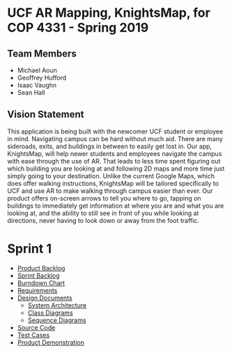# UCF AR Mapping, KnightsMap, for COP 4331 - Spring 2019

## Team Members

- Michael Aoun
- Geoffrey Hufford
- Isaac Vaughn
- Sean Hall

## Vision Statement

This application is being built with the newcomer UCF student or employee in mind. Navigating campus can be hard without much aid. There are many sideroads, exits, and buildings in between to easily get lost in. Our app, KnightsMap, will help newer students and employees navigate the campus with ease through the use of AR. That leads to less time spent figuring out which building you are looking at and following 2D maps and more time just simply going to your destination.
Unlike the current Google Maps, which does offer walking instructions, KnightsMap will be tailored specifically to UCF and use AR to make walking through campus easier than ever. Our product offers on-screen arrows to tell you where to go, tapping on buildings to immediately get information at where you are and what you are looking at, and the ability to still see in front of you while looking at directions, never having to look down or away from the foot traffic.

# Sprint 1

- [Product Backlog](https://trello.com/b/OslTPyHi/poop-group-project)
- [Sprint Backlog](https://trello.com/b/OslTPyHi/poop-group-project)
- [Burndown Chart](https://www.burndownfortrello.com/index.php)
- [Requirements](https://github.com/micklestick/poop-groop/blob/master/project-information/requirements.md)
- [Design Documents](https://github.com/micklestick/poop-groop/blob/master/project-design/)
    - [System Architecture](https://github.com/micklestick/poop-groop/blob/master/project-design/system-architecture)
    - [Class Diagrams](https://github.com/micklestick/poop-groop/blob/master/project-design/class-diagrams)
    - [Sequence Diagrams](https://github.com/micklestick/poop-groop/blob/master/project-design/sequence-diagrams)
- [Source Code](https://github.com/micklestick/poop-groop/blob/master/KnightsMaps/KnightsMaps)
- [Test Cases](https://github.com/micklestick/poop-groop/blob/master/KnightsMaps/KnightsMapsTests)
- [Product Demonstration](https://github.com/micklestick/poop-groop/blob/master/KnightsMaps/demo)
